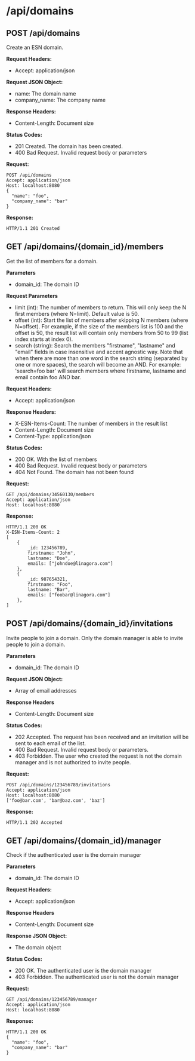 # /api/domains

## POST /api/domains

Create an ESN domain.

**Request Headers:**

- Accept: application/json

**Request JSON Object:**

- name: The domain name
- company_name: The company name

**Response Headers:**

- Content-Length: Document size

**Status Codes:**

- 201 Created. The domain has been created.
- 400 Bad Request. Invalid request body or parameters

**Request:**

    POST /api/domains
    Accept: application/json
    Host: localhost:8080
    {
      "name": "foo",
      "company_name": "bar"
    }

**Response:**

    HTTP/1.1 201 Created

## GET /api/domains/{domain_id}/members

Get the list of members for a domain.

**Parameters**

- domain_id: The domain ID

**Request Parameters**

- limit (int): The number of members to return. This will only keep the N first members (where N=limit). Default value is 50.
- offset (int): Start the list of members after skipping N members (where N=offset). For example, if the size of the members list is 100 and the offset is 50, the result list will contain only members from 50 to 99 (list index starts at index 0).
- search (string): Search the members "firstname", "lastname" and "email" fields in case insensitive and accent agnostic way. Note that when there are more than one word in the search string (separated by one or more spaces), the search will become an AND. For example: 'search=foo bar' will search members where firstname, lastname and email contain foo AND bar.

**Request Headers:**

- Accept: application/json

**Response Headers:**

- X-ESN-Items-Count: The number of members in the result list
- Content-Length: Document size
- Content-Type: application/json

**Status Codes:**

- 200 OK. With the list of members
- 400 Bad Request. Invalid request body or parameters
- 404 Not Found. The domain has not been found

**Request:**

    GET /api/domains/34560130/members
    Accept: application/json
    Host: localhost:8080

**Response:**

    HTTP/1.1 200 OK
    X-ESN-Items-Count: 2
    [
        {
            _id: 123456789,
            firstname: "John",
            lastname: "Doe",
            emails: ["johndoe@linagora.com"]
        },
        {
            _id: 987654321,
            firstname: "Foo",
            lastname: "Bar",
            emails: ["foobar@linagora.com"]
        },
    ]

## POST /api/domains/{domain_id}/invitations

Invite people to join a domain.
Only the domain manager is able to invite people to join a domain.

**Parameters**

- domain_id: The domain ID

**Request JSON Object:**

- Array of email addresses

**Response Headers**

- Content-Length: Document size

**Status Codes:**

- 202 Accepted. The request has been received and an invitation will be sent to each email of the list.
- 400 Bad Request. Invalid request body or parameters.
- 403 Forbidden. The user who created the request is not the domain manager and is not authorized to invite people.

**Request:**

    POST /api/domains/123456789/invitations
    Accept: application/json
    Host: localhost:8080
    ['foo@bar.com', 'bar@baz.com', 'baz']

**Response:**

    HTTP/1.1 202 Accepted

## GET /api/domains/{domain_id}/manager

Check if the authenticated user is the domain manager

**Parameters**

- domain_id: The domain ID

**Request Headers:**

- Accept: application/json

**Response Headers**

- Content-Length: Document size

**Response JSON Object:**

- The domain object

**Status Codes:**

- 200 OK. The authenticated user is the domain manager
- 403 Forbidden. The authenticated user is not the domain manager

**Request:**

    GET /api/domains/123456789/manager
    Accept: application/json
    Host: localhost:8080

**Response:**

    HTTP/1.1 200 OK
    {
      "name": "foo",
      "company_name": "bar"
    }

